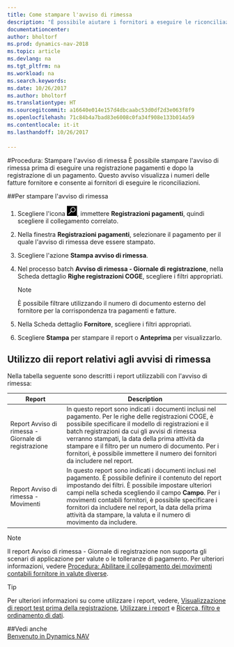 ```yaml
---
title: Come stampare l'avviso di rimessa
description: "È possibile aiutare i fornitori a eseguire le riconciliazioni stampando l'avviso di rimessa prima di effettuare una registrazione pagamenti e dopo la registrazione di un pagamento."
documentationcenter: 
author: bholtorf
ms.prod: dynamics-nav-2018
ms.topic: article
ms.devlang: na
ms.tgt_pltfrm: na
ms.workload: na
ms.search.keywords: 
ms.date: 10/26/2017
ms.author: bholtorf
ms.translationtype: HT
ms.sourcegitcommit: a16640e014e157d4dbcaabc53d0df2d3e063f8f9
ms.openlocfilehash: 71c84b4a7bad83e6008c0fa34f908e133b014a59
ms.contentlocale: it-it
ms.lasthandoff: 10/26/2017

---
```


#<a name="how-to-print-remittance-advice"></a>Procedura: Stampare l'avviso di rimessa
È possibile stampare l'avviso di rimessa prima di eseguire una registrazione pagamenti e dopo la registrazione di un pagamento. Questo avviso visualizza i numeri delle fatture fornitore e consente ai fornitori di eseguire le riconciliazioni.

##<a name="to-print-remittance-advice"></a>Per stampare l'avviso di rimessa
1. Scegliere l'icona ![Cerca pagina o report](media/ui-search/search_small.png "icona Cerca pagina o report"), immettere **Registrazioni pagamenti**, quindi scegliere il collegamento correlato.  
2. Nella finestra **Registrazioni pagamenti**, selezionare il pagamento per il quale l'avviso di rimessa deve essere stampato.  
3. Scegliere l'azione **Stampa avviso di rimessa**.  
4. Nel processo batch **Avviso di rimessa - Giornale di registrazione**, nella Scheda dettaglio **Righe registrazioni COGE**, scegliere i filtri appropriati.  
  
    >[!Note]
    > È possibile filtrare utilizzando il numero di documento esterno del fornitore per la corrispondenza tra pagamenti e fatture.

5. Nella Scheda dettaglio **Fornitore**, scegliere i filtri appropriati.  
6. Scegliere **Stampa** per stampare il report o **Anteprima** per visualizzarlo.  

## <a name="using-remittance-advice-reports"></a>Utilizzo dii report relativi agli avvisi di rimessa
Nella tabella seguente sono descritti i report utilizzabili con l'avviso di rimessa:

|Report|Description|
|----|----|
|Report Avviso di rimessa - Giornale di registrazione|In questo report sono indicati i documenti inclusi nel pagamento. Per le righe delle registrazioni COGE, è possibile specificare il modello di registrazioni e il batch registrazioni da cui gli avvisi di rimessa verranno stampati, la data della prima attività da stampare e il filtro per un numero di documento. Per i fornitori, è possibile immettere il numero dei fornitori da includere nel report. |
|Report Avviso di rimessa - Movimenti| In questo report sono indicati i documenti inclusi nel pagamento. È possibile definire il contenuto del report impostando dei filtri. È possibile impostare ulteriori campi nella scheda scegliendo il campo **Campo**. Per i movimenti contabili fornitori, è possibile specificare i fornitori da includere nel report, la data della prima attività da stampare, la valuta e il numero di movimento da includere. |

> [!Note]
> Il report Avviso di rimessa - Giornale di registrazione non supporta gli scenari di applicazione per valute o le tolleranze di pagamento. Per ulteriori informazioni, vedere [Procedura: Abilitare il collegamento dei movimenti contabili fornitore in valute diverse](finance-how-enable-application-ledger-entries-different-currencies.md).

> [!Tip]
> Per ulteriori informazioni su come utilizzare i report, vedere, [Visualizzazione di report test prima della registrazione](ui-how-view-test-reports-posting.md), [Utilizzare i report](ui-work-report.md) e [Ricerca, filtro e ordinamento di dati](ui-enter-criteria-filters.md).

##<a name="see-also"></a>Vedi anche  
[Benvenuto in Dynamics NAV](across-get-started.md)
